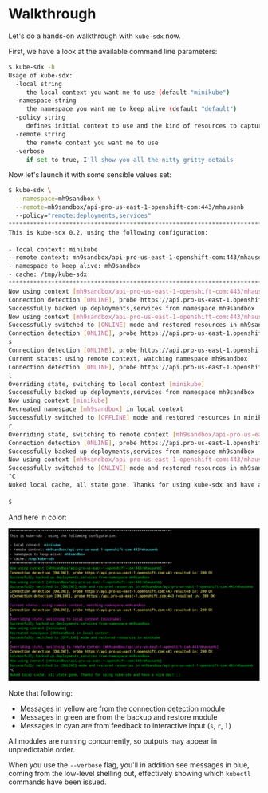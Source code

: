 # Walkthrough

Let's do a hands-on walkthrough with `kube-sdx` now.

First, we have a look at the available command line parameters: 

```bash
$ kube-sdx -h
Usage of kube-sdx:
  -local string
     the local context you want me to use (default "minikube")
  -namespace string
     the namespace you want me to keep alive (default "default")
  -policy string
     defines initial context to use and the kind of resources to capture, there (default "local:deployments,services")
  -remote string
     the remote context you want me to use
  -verbose
     if set to true, I'll show you all the nitty gritty details
```

Now let's launch it with some sensible values set:

```bash
$ kube-sdx \
  --namespace=mh9sandbox \
  --remote=mh9sandbox/api-pro-us-east-1-openshift-com:443/mhausenb
  --policy="remote:deployments,services"
********************************************************************************
This is kube-sdx 0.2, using the following configuration:

- local context: minikube
- remote context: mh9sandbox/api-pro-us-east-1-openshift-com:443/mhausenb
- namespace to keep alive: mh9sandbox
- cache: /tmp/kube-sdx
********************************************************************************
Now using context [mh9sandbox/api-pro-us-east-1-openshift-com:443/mhausenb]
Connection detection [ONLINE], probe https://api.pro-us-east-1.openshift.com:443 resulted in: 200 OK
Successfully backed up deployments,services from namespace mh9sandbox
Now using context [mh9sandbox/api-pro-us-east-1-openshift-com:443/mhausenb]
Successfully switched to [ONLINE] mode and restored resources in mh9sandbox/api-pro-us-east-1-openshift-com:443/mhausenb
Connection detection [ONLINE], probe https://api.pro-us-east-1.openshift.com:443 resulted in: 200 OK
s
Connection detection [ONLINE], probe https://api.pro-us-east-1.openshift.com:443 resulted in: 200 OK
Current status: using remote context, watching namespace mh9sandbox
Connection detection [ONLINE], probe https://api.pro-us-east-1.openshift.com:443 resulted in: 200 OK
l
Overriding state, switching to local context [minikube]
Successfully backed up deployments,services from namespace mh9sandbox
Now using context [minikube]
Recreated namespace [mh9sandbox] in local context
Successfully switched to [OFFLINE] mode and restored resources in minikube
r
Overriding state, switching to remote context [mh9sandbox/api-pro-us-east-1-openshift-com:443/mhausenb]
Connection detection [ONLINE], probe https://api.pro-us-east-1.openshift.com:443 resulted in: 200 OK
Successfully backed up deployments,services from namespace mh9sandbox
Now using context [mh9sandbox/api-pro-us-east-1-openshift-com:443/mhausenb]
Successfully switched to [ONLINE] mode and restored resources in mh9sandbox/api-pro-us-east-1-openshift-com:443/mhausenb
^C
Nuked local cache, all state gone. Thanks for using kube-sdx and have a nice day! :)

$
```

And here in color:

![screen shot of kube-sdx](img/kube-sdx-screen-shot.png)

Note that following:

- Messages in yellow are from the connection detection module
- Messages in green are from the backup and restore module
- Messages in cyan are from feedback to interactive input (`s`, `r`, `l`)

All modules are running concurrently, so outputs may appear in unpredictable order.

When you use the `--verbose` flag, you'll in addition see messages in blue, coming from the low-level shelling out, effectively showing which `kubectl` commands have been issued.
